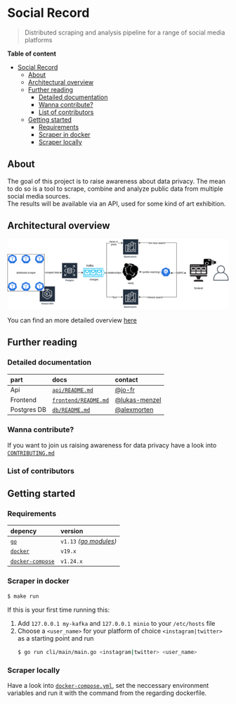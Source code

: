 # Social Record

> Distributed scraping and analysis pipeline for a range of social media platforms

**Table of content**

- [Social Record](#social-record)
  - [About](#about)
  - [Architectural overview](#architectural-overview)
  - [Further reading](#further-reading)
    - [Detailed documentation](#detailed-documentation)
    - [Wanna contribute?](#wanna-contribute)
    - [List of contributors](#list-of-contributors)
  - [Getting started](#getting-started)
    - [Requirements](#requirements)
    - [Scraper in docker](#scraper-in-docker)
    - [Scraper locally](#scraper-locally)

## About

The goal of this project is to raise awareness about data privacy. The mean to do so is a tool to scrape, combine and analyze public data from multiple social media sources. <br>
The results will be available via an API, used for some kind of art exhibition.

## Architectural overview

![](docs/architecture.png)

<!-- TODO: change link -->

You can find an more detailed overview [here](https://miro.com/app/board/o9J_kw7a-qM=/)

## Further reading

### Detailed documentation

| part        | docs                                       | contact                                          |
| :---------- | :----------------------------------------- | :----------------------------------------------- |
| Api         | [`api/README.md`](api/README.md)           | [@jo-fr](https://github.com/jo-fr)               |
| Frontend    | [`frontend/README.md`](frontend/README.md) | [@lukas-menzel](https://github.com/lukas-menzel) |
| Postgres DB | [`db/README.md`](db/README.md)             | [@alexmorten](https://github.com/alexmorten)     |

### Wanna contribute?

If you want to join us raising awareness for data privacy have a look into [`CONTRIBUTING.md`](CONTRIBUTING.md)

### List of contributors

<!-- TODO: Add list -->

## Getting started

### Requirements

| depency                                                      | version                                                            |
| :----------------------------------------------------------- | :----------------------------------------------------------------- |
| [`go`](https://golang.org/doc/install)                       | `v1.13` _([go modules](https://blog.golang.org/using-go-modules))_ |
| [`docker`](https://docs.docker.com/install/)                 | `v19.x`                                                            |
| [`docker-compose`](https://docs.docker.com/compose/install/) | `v1.24.x`                                                          |

### Scraper in docker

```bash
$ make run
```

If this is your first time running this:

1. Add `127.0.0.1 my-kafka` and `127.0.0.1 minio` to your `/etc/hosts` file
2. Choose a `<user_name>` for your platform of choice `<instagram|twitter>` as a starting point and run
   ```bash
   $ go run cli/main/main.go <instagram|twitter> <user_name>
   ```

### Scraper locally

Have a look into [`docker-compose.yml`](docker-compose.yml), set the neccessary environment variables and run it with the command from the regarding dockerfile.

